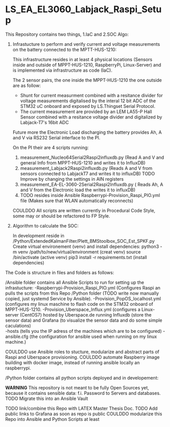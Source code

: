 # LS_EA_EL3060_Labjack_Raspi_Setup

This Repository contains two things, 1.IaC and 2.SOC Algo:

1. Infrastucture to perform and verify current and voltage measurements on the battery connected to the MPTT-HUS-1210: 
   
   This infrastructure resides in at least 4 physical locations (Sensors inside and outside of MPPT-HUS-1210, RaspberryPi, Linux-Server) and is implemented via infrastructure as code (IaC).
   
   The 2 sensor pairs, the one inside the MPPT-HUS-1210 the one outside are as follow: 
     - Shunt for current measurment combined with a resitance divider for voltage measurements digitalised by the interal 12 bit ADC of the STM32 uC onboard and exposed by LS.Thingset Serial Protocol. 
     - The current measurement are provided by an LEM LA55-P Hall Sensor combined with a resitance voltage divider and digitalized by Labjack-T7's 16bit ADC
   
   Future more the Electronic Load discharging the battery provides Ah, A and V via RS232 Serial interface to the PI. 
   
   On the PI their are 4 scripts running:
   
   1. measurement_Nucleo64Serial2Raspi2influxdb.py (Read A and V and general Info from MPPT-HUS-1210 and writes it to InfluxDB)
   2. measurement_Labjack2Raspi2influxdb.py (Reads A and V from sensors connected to LabjackT7 and writes it to influxDB) TODO Improve by changing the settings in AIN registers
   3. measurement_EA-EL-3060-2Serial2Raspi2Influxdb.py ( Reads Ah, A and V from the Electronic load the writes it to influxDB)
   4. TODO resides inside Ansible Raspberrypi-Provision_Raspi_PIO.yml file (Makes sure that WLAN automatically reconnects)
   
   
   COULDDO All scripts are written currently in Procedural Code Style, some may or should be refactored to FP Style. 

2. Algorithm to calculate the SOC: 
   
   In development reside in /Python/ExtendedKalmanFilter/Plett_BMStoolbox_SOC_Est_SPKF.py 
   Create virtual environement (venv) and install dependencies:
   python3 -m venv /path/to/new/virtual/environment (creat venv)
   source <venv>/bin/activate (active venv)
   pip3 install -r requirements.txt (install dependencies)
   
The Code is structure in files and folders as follows:  

/Ansible folder contains all Ansible Scripts to run for setting up the infrastucture: 
 -Raspberrypi-Provision_Raspi_PIO.yml (Configures Raspi an pulls the scripts from this Repo /Python folder (TODO write now manually copied, just systemd Service by Ansible).
 -Provision_PopOS_localhost.yml (configures my linux maschine to flash code on the STM32 onboard of MPPT-HUS-1210.
 -Provision_Uberspace_Influx.yml (configures a Linux-server (CentOS7) hosted by Uberspace.de running Influxdb (store the sensor data) and Grafana (to visualize the sensor data and do some simple caculations)  
 -hosts (tells you the IP adress of the machines which are to be configured)
 -ansible.cfg (the configuration for ansible used when running on my linux machine.)
 
 COULDDO use Ansible roles to stucture, modularize and abstract parts of Raspi and Uberspace provisioning.
 COULDDO automate Raspberry image building with docker image, instead of running ansible locally an raspberrypi. 

/Python folder contains all python scripts deployed and in developement: 

**WARNING** This repository is not meant to be fully Open Sources yet, because it contains sensible data: f.i. Password to Servers and databases. 
TODO Migrate this into an Ansible Vault

TODO link/combine this Repo with LATEX Master Thesis Doc.
TODO Add public links to Grafana as soon as repo is public
COULDDO modularize this Repo into Ansible and Python Scripts at least  
 


